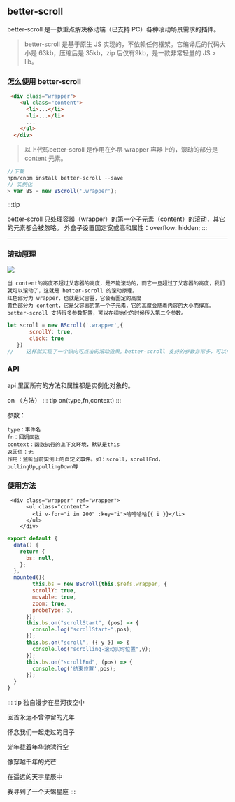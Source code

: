 ## better-scroll
better-scroll 是一款重点解决移动端（已支持 PC）各种滚动场景需求的插件。

> better-scroll 是基于原生 JS 实现的，不依赖任何框架。它编译后的代码大小是 63kb，压缩后是 35kb，zip 后仅有9kb，是一款非常轻量的 JS > lib。
### 怎么使用 better-scroll
``` html
 <div class="wrapper">
    <ul class="content">
      <li>...</li>
      <li>...</li>
      ...
    </ul>
  </div>
```
>   以上代码better-scroll 是作用在外层 wrapper 容器上的，滚动的部分是 content 元素。


```JavaScript
//下载
npm/cnpm install better-scroll --save
// 实例化
> var BS = new BScroll('.wrapper');
```
:::tip

better-scroll 只处理容器（wrapper）的第一个子元素（content）的滚动，其它的元素都会被忽略。
外盒子设置固定宽或高和属性：overflow: hidden;
:::

-------------------

### 滚动原理
![](/content.png)
```
当 content的高度不超过父容器的高度，是不能滚动的，而它一旦超过了父容器的高度，我们就可以滚动了，这就是 better-scroll 的滚动原理。
红色部分为 wrapper，也就是父容器，它会有固定的高度
黄色部分为 content，它是父容器的第一个子元素，它的高度会随着内容的大小而撑高。
better-scroll 支持很多参数配置，可以在初始化的时候传入第二个参数。
```
```js
let scroll = new BScroll('.wrapper',{
       scrollY: true,
       click: true
   })
//    这样就实现了一个纵向可点击的滚动效果。better-scroll 支持的参数非常多，可以修改它们去实现更多的特性。通常你可以不改这些参数
```
### API

api 里面所有的方法和属性都是实例化对象的。

on （方法）
::: tip
on(type,fn,context)
:::

参数：
```
type：事件名
fn：回调函数
context：函数执行的上下文环境，默认是this
返回值：无
作用：监听当前实例上的自定义事件。如：scroll，scrollEnd，pullingUp,pullingDown等
```


### 使用方法

```vue
 <div class="wrapper" ref="wrapper">
      <ul class="content">
        <li v-for="i in 200" :key="i">哈哈哈哈{{ i }}</li>
      </ul>
    </div>
```
```js
export default {
  data() {
    return {
      bs: null,
    };
  },
  mounted(){
        this.bs = new BScroll(this.$refs.wrapper, {
        scrollY: true,
        movable: true,
        zoom: true,
        probeType: 3,
      });
      this.bs.on("scrollStart", (pos) => {
        console.log("scrollStart-",pos);
      });
      this.bs.on("scroll", ({ y }) => {
        console.log("scrolling-滚动实时位置",y);
      });
      this.bs.on("scrollEnd", (pos) => {
        console.log('结束位置',pos);
      });
  }
}
```
::: tip
独自漫步在星河夜空中

回首永远不曾停留的光年

怀念我们一起走过的日子

光年载着年华驰骋行空

像穿越千年的光芒

在遥远的天宇星辰中

我寻到了一个天蝎星座
:::
